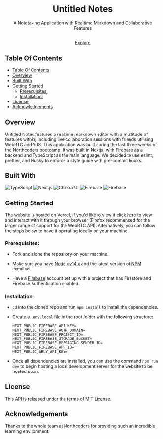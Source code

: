 <h1 align="center">Untitled Notes</h1>

<p align="center">A Notetaking Application with Realtime Markdown and Collaborative Features</p>
<p align="center">
<br /><a href="https://untitled-notes.vercel.app/">Explore</a>

## Table Of Contents

- [Table Of Contents](#table-of-contents)
- [Overview](#overview)
- [Built With](#built-with)
- [Getting Started](#getting-started)
  - [Prerequisites:](#prerequisites)
  - [Installation:](#installation)
- [License](#license)
- [Acknowledgements](#acknowledgements)

## Overview

Untitled Notes features a realtime markdown editor with a multitude of features within; including live collaboration sessions with friends utilising WebRTC and YJS. This application was built during the last three weeks of the Northcoders bootcamp. It was built in Nextjs, with Firebase as a backend and TypeScript as the main language. We decided to use eslint, prettier, and Husky to enforce a style guide with pre-commit hooks.

## Built With

<img src="https://img.shields.io/badge/TypeScript-1D1E23?style=for-the-badge&logo=typescript&logoColor=2D79C7" alt="TypeScript"/> <img src="https://img.shields.io/badge/Next.js-FFFFFF?style=for-the-badge&logo=next%2Ejs&logoColor=000000" alt="Next.js" /> <img src="https://img.shields.io/badge/Chakra UI-319795?style=for-the-badge&logo=chakra%20ui&logoColor=FFF" alt="Chakra UI" /> <img src="https://img.shields.io/badge/Firebase-FFCA28?style=for-the-badge&logo=Firebase&logoColor=black" alt="Firebase"> <img src="https://img.shields.io/badge/WebRTC-FFFFFF?style=for-the-badge&logo=WebRTC&logoColor=333333" alt="Firebase">

## Getting Started

The website is hosted on Vercel, if you'd like to view it [click here](https://untitled-notes.vercel.app/) to view and interact with it through your browser (Firefox recommended for the larger range of support for the WebRTC API). Alternatively, you can follow the steps below to have it operating locally on your machine.

### Prerequisites:

- Fork and clone the repository on your machine.

- Make sure you have [Node >v14.x](https://nodejs.org/en/) and the latest version of [NPM](https://docs.npmjs.com/downloading-and-installing-node-js-and-npm) installed.

- Have a [Firebase](https://firebase.google.com/) account set up with a project that has Firestore and Firebase Authentication enabled.

### Installation:

- `cd` into the cloned repo and run `npm install` to install the dependencies.
- Create a `.env.local` file in the root folder with the following structure:

  ```
  NEXT_PUBLIC_FIREBASE_API_KEY=
  NEXT_PUBLIC_FIREBASE_AUTH_DOMAIN=
  NEXT_PUBLIC_FIREBASE_PROJECT_ID=
  NEXT_PUBLIC_FIREBASE_STORAGE_BUCKET=
  NEXT_PUBLIC_FIREBASE_MESSAGING_SENDER_ID=
  NEXT_PUBLIC_FIREBASE_APP_ID=
  NEXT_PUBLIC_ABLY_API_KEY=
  ```

- Once all dependencies are installed, you can use the command `npm run dev` to begin hosting a local development server for the website to be hosted upon.

## License

This API is released under the terms of MIT License.

## Acknowledgements

Thanks to the whole team at [Northcoders](https://northcoders.com/) for providing such an incredible learning environment.
